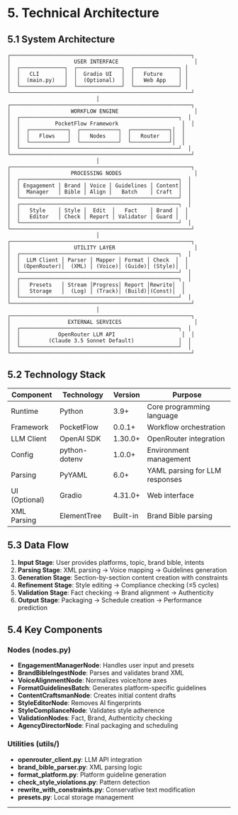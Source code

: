 # 5. Technical Architecture

## 5.1 System Architecture

```
┌─────────────────────────────────────────────────────────┐
│                    USER INTERFACE                        │
│  ┌──────────────┐  ┌──────────────┐  ┌──────────────┐ │
│  │   CLI        │  │  Gradio UI   │  │   Future     │ │
│  │  (main.py)   │  │  (Optional)  │  │   Web App    │ │
│  └──────────────┘  └──────────────┘  └──────────────┘ │
└─────────────────────────────────────────────────────────┘
                            │
┌─────────────────────────────────────────────────────────┐
│                   WORKFLOW ENGINE                        │
│  ┌──────────────────────────────────────────────────┐  │
│  │           PocketFlow Framework                    │  │
│  │  ┌────────────┐  ┌────────────┐  ┌────────────┐│  │
│  │  │   Flows    │  │   Nodes    │  │   Router   ││  │
│  │  └────────────┘  └────────────┘  └────────────┘│  │
│  └──────────────────────────────────────────────────┘  │
└─────────────────────────────────────────────────────────┘
                            │
┌─────────────────────────────────────────────────────────┐
│                   PROCESSING NODES                       │
│  ┌──────────────────────────────────────────────────┐  │
│  │ Engagement │ Brand │ Voice │ Guidelines │ Content│  │
│  │  Manager   │ Bible │ Align │   Batch    │ Craft  │  │
│  └──────────────────────────────────────────────────┘  │
│  ┌──────────────────────────────────────────────────┐  │
│  │   Style    │ Style │  Edit  │   Fact    │ Brand │  │
│  │   Editor   │ Check │ Report │ Validator │ Guard │  │
│  └──────────────────────────────────────────────────┘  │
└─────────────────────────────────────────────────────────┘
                            │
┌─────────────────────────────────────────────────────────┐
│                    UTILITY LAYER                         │
│  ┌──────────────────────────────────────────────────┐  │
│  │  LLM Client │ Parser │ Mapper │ Format │ Check  │  │
│  │ (OpenRouter)│  (XML) │ (Voice)│ (Guide)│ (Style)│  │
│  └──────────────────────────────────────────────────┘  │
│  ┌──────────────────────────────────────────────────┐  │
│  │   Presets   │ Stream │Progress│ Report │Rewrite│  │
│  │   Storage   │  (Log) │ (Track)│ (Build)│(Const)│  │
│  └──────────────────────────────────────────────────┘  │
└─────────────────────────────────────────────────────────┘
                            │
┌─────────────────────────────────────────────────────────┐
│                  EXTERNAL SERVICES                       │
│  ┌──────────────────────────────────────────────────┐  │
│  │            OpenRouter LLM API                     │  │
│  │         (Claude 3.5 Sonnet Default)              │  │
│  └──────────────────────────────────────────────────┘  │
└─────────────────────────────────────────────────────────┘
```

## 5.2 Technology Stack

| Component | Technology | Version | Purpose |
|-----------|-----------|---------|---------|
| Runtime | Python | 3.9+ | Core programming language |
| Framework | PocketFlow | 0.0.1+ | Workflow orchestration |
| LLM Client | OpenAI SDK | 1.30.0+ | OpenRouter integration |
| Config | python-dotenv | 1.0.0+ | Environment management |
| Parsing | PyYAML | 6.0+ | YAML parsing for LLM responses |
| UI (Optional) | Gradio | 4.31.0+ | Web interface |
| XML Parsing | ElementTree | Built-in | Brand Bible parsing |

## 5.3 Data Flow

1. **Input Stage**: User provides platforms, topic, brand bible, intents
2. **Parsing Stage**: XML parsing → Voice mapping → Guidelines generation
3. **Generation Stage**: Section-by-section content creation with constraints
4. **Refinement Stage**: Style editing → Compliance checking (≤5 cycles)
5. **Validation Stage**: Fact checking → Brand alignment → Authenticity
6. **Output Stage**: Packaging → Schedule creation → Performance prediction

## 5.4 Key Components

### Nodes (nodes.py)
- **EngagementManagerNode**: Handles user input and presets
- **BrandBibleIngestNode**: Parses and validates brand XML
- **VoiceAlignmentNode**: Normalizes voice/tone axes
- **FormatGuidelinesBatch**: Generates platform-specific guidelines
- **ContentCraftsmanNode**: Creates initial content drafts
- **StyleEditorNode**: Removes AI fingerprints
- **StyleComplianceNode**: Validates style adherence
- **ValidationNodes**: Fact, Brand, Authenticity checking
- **AgencyDirectorNode**: Final packaging and scheduling

### Utilities (utils/)
- **openrouter_client.py**: LLM API integration
- **brand_bible_parser.py**: XML parsing logic
- **format_platform.py**: Platform guideline generation
- **check_style_violations.py**: Pattern detection
- **rewrite_with_constraints.py**: Conservative text modification
- **presets.py**: Local storage management

---
